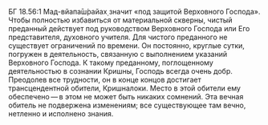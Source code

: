 БГ 18.56:1	Мад-вйапа̄ш́райах̣ значит «под защитой Верховного Господа». Чтобы полностью избавиться от материальной скверны, чистый преданный действует под руководством Верховного Господа или Его представителя, духовного учителя. Для чистого преданного не существует ограничений по времени. Он постоянно, круглые сутки, погружен в деятельность, связанную с выполнением указаний Верховного Господа. К такому преданному, поглощенному деятельностью в сознании Кришны, Господь всегда очень добр. Преодолев все трудности, он в конце концов достигает трансцендентной обители, Кришналоки. Место в этой обители ему обеспечено — в этом не может быть никаких сомнений. Эта вечная обитель не подвержена изменениям; все существующее там вечно, нетленно и исполнено знания.